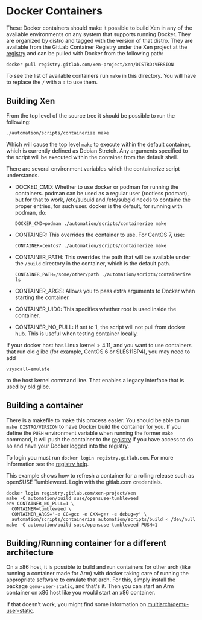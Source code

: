 Docker Containers
=================

These Docker containers should make it possible to build Xen in
any of the available environments on any system that supports
running Docker. They are organized by distro and tagged with
the version of that distro. They are available from the GitLab
Container Registry under the Xen project at the [registry] and
can be pulled with Docker from the following path:

```
docker pull registry.gitlab.com/xen-project/xen/DISTRO:VERSION
```

To see the list of available containers run `make` in this
directory. You will have to replace the `/` with a `:` to use
them.

Building Xen
------------

From the top level of the source tree it should be possible to
run the following:

```
./automation/scripts/containerize make
```

Which will cause the top level `make` to execute within the default
container, which is currently defined as Debian Stretch. Any arguments
specified to the script will be executed within the container from
the default shell.

There are several environment variables which the containerize script
understands.

- DOCKED_CMD: Whether to use docker or podman for running the containers.
  podman can be used as a regular user (rootless podman), but for that
  to work, /etc/subuid and /etc/subgid needs to containe the proper
  entries, for such user.
  docker is the default, for running with podman, do:

  ```
  DOCKER_CMD=podman ./automation/scripts/containerize make
  ```

- CONTAINER: This overrides the container to use. For CentOS 7, use:

  ```
  CONTAINER=centos7 ./automation/scripts/containerize make
  ```

- CONTAINER_PATH: This overrides the path that will be available under the
  `/build` directory in the container, which is the default path.

  ```
  CONTAINER_PATH=/some/other/path ./automation/scripts/containerize ls
  ```

- CONTAINER_ARGS: Allows you to pass extra arguments to Docker
  when starting the container.

- CONTAINER_UID0: This specifies whether root is used inside the container.

- CONTAINER_NO_PULL: If set to 1, the script will not pull from docker hub.
  This is useful when testing container locally.

If your docker host has Linux kernel > 4.11, and you want to use containers
that run old glibc (for example, CentOS 6 or SLES11SP4), you may need to add

```
vsyscall=emulate
```

to the host kernel command line. That enables a legacy interface that is used
by old glibc.


Building a container
--------------------

There is a makefile to make this process easier. You should be
able to run `make DISTRO/VERSION` to have Docker build the container
for you. If you define the `PUSH` environment variable when running the
former `make` command, it will push the container to the [registry] if
you have access to do so and have your Docker logged into the registry.

To login you must run `docker login registry.gitlab.com`. For more
information see the [registry help].

This example shows how to refresh a container for a rolling release
such as openSUSE Tumbleweed. Login with the gitlab.com credentials.

```
docker login registry.gitlab.com/xen-project/xen
make -C automation/build suse/opensuse-tumbleweed
env CONTAINER_NO_PULL=1 \
  CONTAINER=tumbleweed \
  CONTAINER_ARGS='-e CC=gcc -e CXX=g++ -e debug=y' \
  automation/scripts/containerize automation/scripts/build < /dev/null
make -C automation/build suse/opensuse-tumbleweed PUSH=1
```

[registry]: https://gitlab.com/xen-project/xen/container_registry
[registry help]: https://gitlab.com/help/user/project/container_registry


Building/Running container for a different architecture
-------------------------------------------------------

On a x86 host, it is possible to build and run containers for other arch (like
running a container made for Arm) with docker taking care of running the
appropriate software to emulate that arch. For this, simply install the package
`qemu-user-static`, and that's it. Then you can start an Arm container on x86
host like you would start an x86 container.

If that doesn't work, you might find some information on
[multiarch/qemu-user-static](https://github.com/multiarch/qemu-user-static).
